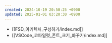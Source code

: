 ```yaml
---
created: 2024-10-19 20:50:25 +0900
updated: 2025-01-01 03:20:30 +0900
---
```


- [[FSD_아키텍처_구성하기/index.md]]
- [[VSCode_코파일럿_폰트_크기_바꾸기/index.md]]
